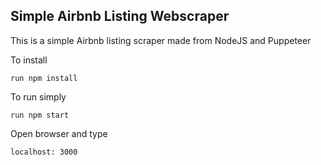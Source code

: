 ## Simple Airbnb Listing Webscraper

This is a simple Airbnb listing scraper made from NodeJS and Puppeteer

To install 

`run npm install`

To run simply 

`run npm start`

Open browser and type 

`localhost: 3000`
